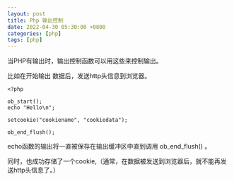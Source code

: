 ```yaml
---
layout: post
title: Php 输出控制
date: 2022-04-30 05:30:00 +0800
categories: [php]
tags: [php]
---
```

当PHP有输出时，输出控制函数可以用这些来控制输出。

比如在开始输出 数据后，发送http头信息到浏览器。

```
<?php

ob_start();
echo "Hello\n";

setcookie("cookiename", "cookiedata");

ob_end_flush();
```
echo函数的输出将一直被保存在输出缓冲区中直到调用 ob_end_flush() 。

同时，也成功存储了一个cookie,（通常，在数据被发送到浏览器后，就不能再发送http头信息了。）